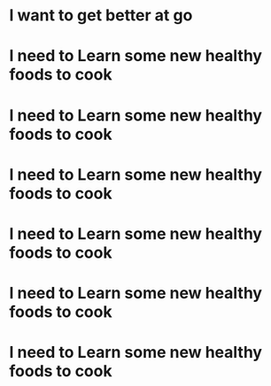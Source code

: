 # I want to get better at go

# I need to Learn some new healthy foods to cook

# I need to Learn some new healthy foods to cook

# I need to Learn some new healthy foods to cook

# I need to Learn some new healthy foods to cook

# I need to Learn some new healthy foods to cook

# I need to Learn some new healthy foods to cook